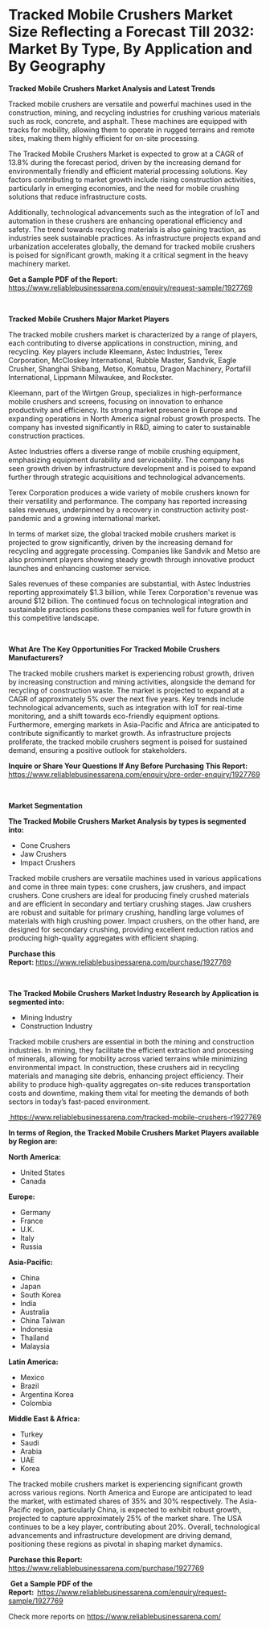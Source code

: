 <p><h1>Tracked Mobile Crushers Market Size Reflecting a Forecast Till 2032: Market By Type, By Application and By Geography</h1></p><p><strong>Tracked Mobile Crushers Market Analysis and Latest Trends</strong></p>
<p><p>Tracked mobile crushers are versatile and powerful machines used in the construction, mining, and recycling industries for crushing various materials such as rock, concrete, and asphalt. These machines are equipped with tracks for mobility, allowing them to operate in rugged terrains and remote sites, making them highly efficient for on-site processing.</p><p>The Tracked Mobile Crushers Market is expected to grow at a CAGR of 13.8% during the forecast period, driven by the increasing demand for environmentally friendly and efficient material processing solutions. Key factors contributing to market growth include rising construction activities, particularly in emerging economies, and the need for mobile crushing solutions that reduce infrastructure costs.</p><p>Additionally, technological advancements such as the integration of IoT and automation in these crushers are enhancing operational efficiency and safety. The trend towards recycling materials is also gaining traction, as industries seek sustainable practices. As infrastructure projects expand and urbanization accelerates globally, the demand for tracked mobile crushers is poised for significant growth, making it a critical segment in the heavy machinery market.</p></p>
<p><strong>Get a Sample PDF of the Report:&nbsp;</strong> <a href="https://www.reliablebusinessarena.com/enquiry/request-sample/1927769?utm_campaign=3457&utm_medium=2&utm_source=Github&utm_content=ia&utm_term=28032025&utm_id=tracked-mobile-crushers">https://www.reliablebusinessarena.com/enquiry/request-sample/1927769</a></p>
<p>&nbsp;</p>
<p><strong>Tracked Mobile Crushers Major Market Players</strong></p>
<p><p>The tracked mobile crushers market is characterized by a range of players, each contributing to diverse applications in construction, mining, and recycling. Key players include Kleemann, Astec Industries, Terex Corporation, McCloskey International, Rubble Master, Sandvik, Eagle Crusher, Shanghai Shibang, Metso, Komatsu, Dragon Machinery, Portafill International, Lippmann Milwaukee, and Rockster.</p><p>Kleemann, part of the Wirtgen Group, specializes in high-performance mobile crushers and screens, focusing on innovation to enhance productivity and efficiency. Its strong market presence in Europe and expanding operations in North America signal robust growth prospects. The company has invested significantly in R&D, aiming to cater to sustainable construction practices.</p><p>Astec Industries offers a diverse range of mobile crushing equipment, emphasizing equipment durability and serviceability. The company has seen growth driven by infrastructure development and is poised to expand further through strategic acquisitions and technological advancements.</p><p>Terex Corporation produces a wide variety of mobile crushers known for their versatility and performance. The company has reported increasing sales revenues, underpinned by a recovery in construction activity post-pandemic and a growing international market.</p><p>In terms of market size, the global tracked mobile crushers market is projected to grow significantly, driven by the increasing demand for recycling and aggregate processing. Companies like Sandvik and Metso are also prominent players showing steady growth through innovative product launches and enhancing customer service.</p><p>Sales revenues of these companies are substantial, with Astec Industries reporting approximately $1.3 billion, while Terex Corporation's revenue was around $12 billion. The continued focus on technological integration and sustainable practices positions these companies well for future growth in this competitive landscape.</p></p>
<p>&nbsp;</p>
<p><strong>What Are The Key Opportunities For Tracked Mobile Crushers Manufacturers?</strong></p>
<p><p>The tracked mobile crushers market is experiencing robust growth, driven by increasing construction and mining activities, alongside the demand for recycling of construction waste. The market is projected to expand at a CAGR of approximately 5% over the next five years. Key trends include technological advancements, such as integration with IoT for real-time monitoring, and a shift towards eco-friendly equipment options. Furthermore, emerging markets in Asia-Pacific and Africa are anticipated to contribute significantly to market growth. As infrastructure projects proliferate, the tracked mobile crushers segment is poised for sustained demand, ensuring a positive outlook for stakeholders.</p></p>
<p><strong>Inquire or Share Your Questions If Any Before Purchasing This Report:</strong> <a href="https://www.reliablebusinessarena.com/enquiry/pre-order-enquiry/1927769?utm_campaign=3457&utm_medium=2&utm_source=Github&utm_content=ia&utm_term=28032025&utm_id=tracked-mobile-crushers">https://www.reliablebusinessarena.com/enquiry/pre-order-enquiry/1927769</a></p>
<p>&nbsp;</p>
<p><strong>Market Segmentation</strong></p>
<p><strong>The Tracked Mobile Crushers Market Analysis by types is segmented into:</strong></p>
<p><ul><li>Cone Crushers</li><li>Jaw Crushers</li><li>Impact Crushers</li></ul></p>
<p><p>Tracked mobile crushers are versatile machines used in various applications and come in three main types: cone crushers, jaw crushers, and impact crushers. Cone crushers are ideal for producing finely crushed materials and are efficient in secondary and tertiary crushing stages. Jaw crushers are robust and suitable for primary crushing, handling large volumes of materials with high crushing power. Impact crushers, on the other hand, are designed for secondary crushing, providing excellent reduction ratios and producing high-quality aggregates with efficient shaping.</p></p>
<p><strong>Purchase this Report:&nbsp;</strong><a href="https://www.reliablebusinessarena.com/purchase/1927769?utm_campaign=3457&utm_medium=2&utm_source=Github&utm_content=ia&utm_term=28032025&utm_id=tracked-mobile-crushers">https://www.reliablebusinessarena.com/purchase/1927769</a></p>
<p>&nbsp;</p>
<p><strong>The Tracked Mobile Crushers Market Industry Research by Application is segmented into:</strong></p>
<p><ul><li>Mining Industry</li><li>Construction Industry</li></ul></p>
<p><p>Tracked mobile crushers are essential in both the mining and construction industries. In mining, they facilitate the efficient extraction and processing of minerals, allowing for mobility across varied terrains while minimizing environmental impact. In construction, these crushers aid in recycling materials and managing site debris, enhancing project efficiency. Their ability to produce high-quality aggregates on-site reduces transportation costs and downtime, making them vital for meeting the demands of both sectors in today’s fast-paced environment.</p></p>
<p><a href="https://www.reliablebusinessarena.com/tracked-mobile-crushers-r1927769?utm_campaign=3457&utm_medium=2&utm_source=Github&utm_content=ia&utm_term=28032025&utm_id=tracked-mobile-crushers">&nbsp;https://www.reliablebusinessarena.com/tracked-mobile-crushers-r1927769</a></p>
<p><strong>In terms of Region, the Tracked Mobile Crushers Market Players available by Region are:</strong></p>
<p>
    <p> <strong> North America: </strong>
        <ul>
            <li>United States</li>
            <li>Canada</li>
        </ul>
        </p> 
    <p> <strong> Europe: </strong>
        <ul>
            <li>Germany</li>
            <li>France</li>
            <li>U.K.</li>
            <li>Italy</li>
            <li>Russia</li>
        </ul>
        </p> 
    <p> <strong> Asia-Pacific: </strong>
        <ul>
            <li>China</li>
            <li>Japan</li>
            <li>South Korea</li>
            <li>India</li>
            <li>Australia</li>
            <li>China Taiwan</li>
            <li>Indonesia</li>
            <li>Thailand</li>
            <li>Malaysia</li>
        </ul>
        </p> 
    <p> <strong> Latin America: </strong>
        <ul>
            <li>Mexico</li>
            <li>Brazil</li>
            <li>Argentina Korea</li>
            <li>Colombia</li>
        </ul>
        </p> 
    <p> <strong> Middle East & Africa: </strong>
        <ul>
            <li>Turkey</li>
            <li>Saudi</li>
            <li>Arabia</li>
            <li>UAE</li>
            <li>Korea</li>
        </ul>
    </p>
    </p>
<p><p>The tracked mobile crushers market is experiencing significant growth across various regions. North America and Europe are anticipated to lead the market, with estimated shares of 35% and 30% respectively. The Asia-Pacific region, particularly China, is expected to exhibit robust growth, projected to capture approximately 25% of the market share. The USA continues to be a key player, contributing about 20%. Overall, technological advancements and infrastructure development are driving demand, positioning these regions as pivotal in shaping market dynamics.</p></p>
<p><strong>Purchase this Report: </strong><a href="https://www.reliablebusinessarena.com/purchase/1927769?utm_campaign=3457&utm_medium=2&utm_source=Github&utm_content=ia&utm_term=28032025&utm_id=tracked-mobile-crushers">https://www.reliablebusinessarena.com/purchase/1927769</a></p>
<p>&nbsp;<strong>Get a Sample PDF of the Report:&nbsp;&nbsp;</strong><a href="https://www.reliablebusinessarena.com/enquiry/request-sample/1927769?utm_campaign=3457&utm_medium=2&utm_source=Github&utm_content=ia&utm_term=28032025&utm_id=tracked-mobile-crushers">https://www.reliablebusinessarena.com/enquiry/request-sample/1927769</a></p>
<p><strong></strong></p>
<p>Check more reports on <a href="https://www.reliablebusinessarena.com/?utm_campaign=3457&utm_medium=2&utm_source=Github&utm_content=ia&utm_term=28032025&utm_id=tracked-mobile-crushers">https://www.reliablebusinessarena.com/</a></p>